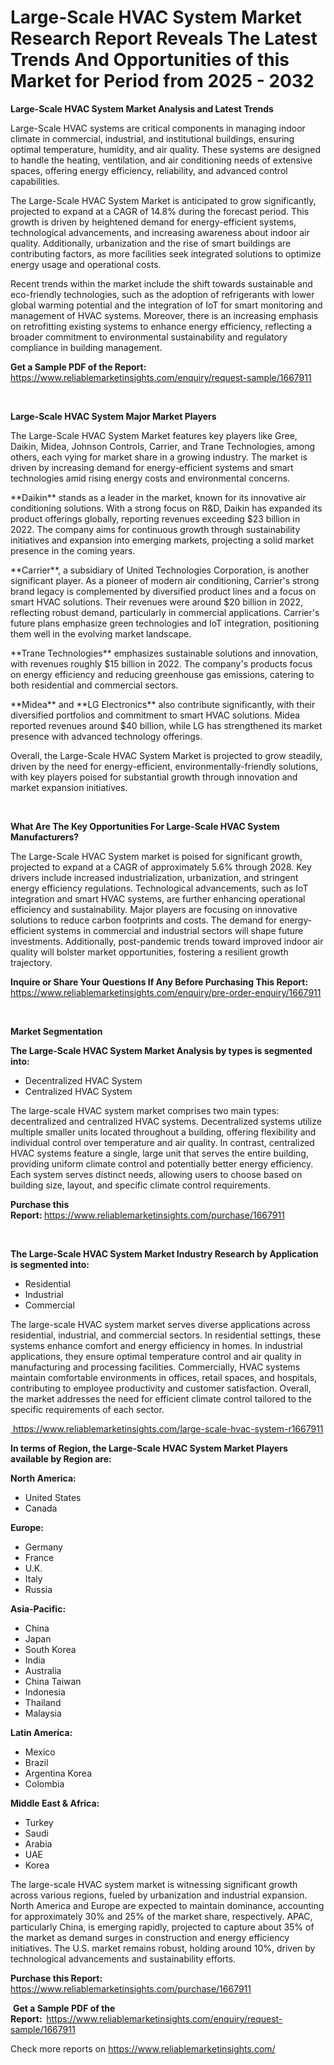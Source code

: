 <p><h1>Large-Scale HVAC System Market Research Report Reveals The Latest Trends And Opportunities of this Market for Period from 2025 - 2032</h1></p><p><strong>Large-Scale HVAC System Market Analysis and Latest Trends</strong></p>
<p><p>Large-Scale HVAC systems are critical components in managing indoor climate in commercial, industrial, and institutional buildings, ensuring optimal temperature, humidity, and air quality. These systems are designed to handle the heating, ventilation, and air conditioning needs of extensive spaces, offering energy efficiency, reliability, and advanced control capabilities.</p><p>The Large-Scale HVAC System Market is anticipated to grow significantly, projected to expand at a CAGR of 14.8% during the forecast period. This growth is driven by heightened demand for energy-efficient systems, technological advancements, and increasing awareness about indoor air quality. Additionally, urbanization and the rise of smart buildings are contributing factors, as more facilities seek integrated solutions to optimize energy usage and operational costs.</p><p>Recent trends within the market include the shift towards sustainable and eco-friendly technologies, such as the adoption of refrigerants with lower global warming potential and the integration of IoT for smart monitoring and management of HVAC systems. Moreover, there is an increasing emphasis on retrofitting existing systems to enhance energy efficiency, reflecting a broader commitment to environmental sustainability and regulatory compliance in building management.</p></p>
<p><strong>Get a Sample PDF of the Report:&nbsp;</strong> <a href="https://www.reliablemarketinsights.com/enquiry/request-sample/1667911?utm_campaign=3007&utm_medium=2&utm_source=Github&utm_content=ia&utm_term=11042025&utm_id=large-scale-hvac-system">https://www.reliablemarketinsights.com/enquiry/request-sample/1667911</a></p>
<p>&nbsp;</p>
<p><strong>Large-Scale HVAC System Major Market Players</strong></p>
<p><p>The Large-Scale HVAC System Market features key players like Gree, Daikin, Midea, Johnson Controls, Carrier, and Trane Technologies, among others, each vying for market share in a growing industry. The market is driven by increasing demand for energy-efficient systems and smart technologies amid rising energy costs and environmental concerns.</p><p>**Daikin** stands as a leader in the market, known for its innovative air conditioning solutions. With a strong focus on R&D, Daikin has expanded its product offerings globally, reporting revenues exceeding $23 billion in 2022. The company aims for continuous growth through sustainability initiatives and expansion into emerging markets, projecting a solid market presence in the coming years.</p><p>**Carrier**, a subsidiary of United Technologies Corporation, is another significant player. As a pioneer of modern air conditioning, Carrier's strong brand legacy is complemented by diversified product lines and a focus on smart HVAC solutions. Their revenues were around $20 billion in 2022, reflecting robust demand, particularly in commercial applications. Carrier's future plans emphasize green technologies and IoT integration, positioning them well in the evolving market landscape.</p><p>**Trane Technologies** emphasizes sustainable solutions and innovation, with revenues roughly $15 billion in 2022. The company's products focus on energy efficiency and reducing greenhouse gas emissions, catering to both residential and commercial sectors.</p><p>**Midea** and **LG Electronics** also contribute significantly, with their diversified portfolios and commitment to smart HVAC solutions. Midea reported revenues around $40 billion, while LG has strengthened its market presence with advanced technology offerings.</p><p>Overall, the Large-Scale HVAC System Market is projected to grow steadily, driven by the need for energy-efficient, environmentally-friendly solutions, with key players poised for substantial growth through innovation and market expansion initiatives.</p></p>
<p>&nbsp;</p>
<p><strong>What Are The Key Opportunities For Large-Scale HVAC System Manufacturers?</strong></p>
<p><p>The Large-Scale HVAC System market is poised for significant growth, projected to expand at a CAGR of approximately 5.6% through 2028. Key drivers include increased industrialization, urbanization, and stringent energy efficiency regulations. Technological advancements, such as IoT integration and smart HVAC systems, are further enhancing operational efficiency and sustainability. Major players are focusing on innovative solutions to reduce carbon footprints and costs. The demand for energy-efficient systems in commercial and industrial sectors will shape future investments. Additionally, post-pandemic trends toward improved indoor air quality will bolster market opportunities, fostering a resilient growth trajectory.</p></p>
<p><strong>Inquire or Share Your Questions If Any Before Purchasing This Report:</strong> <a href="https://www.reliablemarketinsights.com/enquiry/pre-order-enquiry/1667911?utm_campaign=3007&utm_medium=2&utm_source=Github&utm_content=ia&utm_term=11042025&utm_id=large-scale-hvac-system">https://www.reliablemarketinsights.com/enquiry/pre-order-enquiry/1667911</a></p>
<p>&nbsp;</p>
<p><strong>Market Segmentation</strong></p>
<p><strong>The Large-Scale HVAC System Market Analysis by types is segmented into:</strong></p>
<p><ul><li>Decentralized HVAC System</li><li>Centralized HVAC System</li></ul></p>
<p><p>The large-scale HVAC system market comprises two main types: decentralized and centralized HVAC systems. Decentralized systems utilize multiple smaller units located throughout a building, offering flexibility and individual control over temperature and air quality. In contrast, centralized HVAC systems feature a single, large unit that serves the entire building, providing uniform climate control and potentially better energy efficiency. Each system serves distinct needs, allowing users to choose based on building size, layout, and specific climate control requirements.</p></p>
<p><strong>Purchase this Report:&nbsp;</strong><a href="https://www.reliablemarketinsights.com/purchase/1667911?utm_campaign=3007&utm_medium=2&utm_source=Github&utm_content=ia&utm_term=11042025&utm_id=large-scale-hvac-system">https://www.reliablemarketinsights.com/purchase/1667911</a></p>
<p>&nbsp;</p>
<p><strong>The Large-Scale HVAC System Market Industry Research by Application is segmented into:</strong></p>
<p><ul><li>Residential</li><li>Industrial</li><li>Commercial</li></ul></p>
<p><p>The large-scale HVAC system market serves diverse applications across residential, industrial, and commercial sectors. In residential settings, these systems enhance comfort and energy efficiency in homes. In industrial applications, they ensure optimal temperature control and air quality in manufacturing and processing facilities. Commercially, HVAC systems maintain comfortable environments in offices, retail spaces, and hospitals, contributing to employee productivity and customer satisfaction. Overall, the market addresses the need for efficient climate control tailored to the specific requirements of each sector.</p></p>
<p><a href="https://www.reliablemarketinsights.com/large-scale-hvac-system-r1667911?utm_campaign=3007&utm_medium=2&utm_source=Github&utm_content=ia&utm_term=11042025&utm_id=large-scale-hvac-system">&nbsp;https://www.reliablemarketinsights.com/large-scale-hvac-system-r1667911</a></p>
<p><strong>In terms of Region, the Large-Scale HVAC System Market Players available by Region are:</strong></p>
<p>
    <p> <strong> North America: </strong>
        <ul>
            <li>United States</li>
            <li>Canada</li>
        </ul>
        </p> 
    <p> <strong> Europe: </strong>
        <ul>
            <li>Germany</li>
            <li>France</li>
            <li>U.K.</li>
            <li>Italy</li>
            <li>Russia</li>
        </ul>
        </p> 
    <p> <strong> Asia-Pacific: </strong>
        <ul>
            <li>China</li>
            <li>Japan</li>
            <li>South Korea</li>
            <li>India</li>
            <li>Australia</li>
            <li>China Taiwan</li>
            <li>Indonesia</li>
            <li>Thailand</li>
            <li>Malaysia</li>
        </ul>
        </p> 
    <p> <strong> Latin America: </strong>
        <ul>
            <li>Mexico</li>
            <li>Brazil</li>
            <li>Argentina Korea</li>
            <li>Colombia</li>
        </ul>
        </p> 
    <p> <strong> Middle East & Africa: </strong>
        <ul>
            <li>Turkey</li>
            <li>Saudi</li>
            <li>Arabia</li>
            <li>UAE</li>
            <li>Korea</li>
        </ul>
    </p>
    </p>
<p><p>The large-scale HVAC system market is witnessing significant growth across various regions, fueled by urbanization and industrial expansion. North America and Europe are expected to maintain dominance, accounting for approximately 30% and 25% of the market share, respectively. APAC, particularly China, is emerging rapidly, projected to capture about 35% of the market as demand surges in construction and energy efficiency initiatives. The U.S. market remains robust, holding around 10%, driven by technological advancements and sustainability efforts.</p></p>
<p><strong>Purchase this Report: </strong><a href="https://www.reliablemarketinsights.com/purchase/1667911?utm_campaign=3007&utm_medium=2&utm_source=Github&utm_content=ia&utm_term=11042025&utm_id=large-scale-hvac-system">https://www.reliablemarketinsights.com/purchase/1667911</a></p>
<p>&nbsp;<strong>Get a Sample PDF of the Report:&nbsp;&nbsp;</strong><a href="https://www.reliablemarketinsights.com/enquiry/request-sample/1667911?utm_campaign=3007&utm_medium=2&utm_source=Github&utm_content=ia&utm_term=11042025&utm_id=large-scale-hvac-system">https://www.reliablemarketinsights.com/enquiry/request-sample/1667911</a></p>
<p><strong></strong></p>
<p>Check more reports on <a href="https://www.reliablemarketinsights.com/?utm_campaign=3007&utm_medium=2&utm_source=Github&utm_content=ia&utm_term=11042025&utm_id=large-scale-hvac-system">https://www.reliablemarketinsights.com/</a></p>